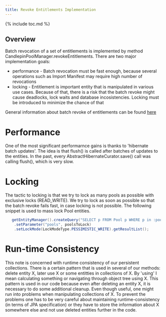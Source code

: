 ```yaml
---
title: Revoke Entitlements Implementation
---
```

{% include toc.md %}

## Overview
Batch revocation of a set of entitlements is implemented by method CandlepinPoolManager.revokeEntitlements. There are two major implementation goals:
 
 * performance - Batch revocation must be fast enough, because several operations such as Import Manifest may require high number of revocations
 * locking - Entitlement is important entity that is manipulated in various use cases. Because of that, there is a risk that the batch revoke might cause deadlocks, lock waits and database incosistencies. Locking must be introduced to minimize the chance of that

General information about batch revoke of entitlements can be found [here](revoke_entitlements)
# Performance
One of the most significant performarnce gains is thanks to 'hibernate batch updates'. The idea is that flush() is called after batches of updates to the entities. In the past, every AbstractHibernateCurator.save() call was calling flush(), which is very slow.


# Locking
The tactic to locking is that we try to lock as many pools as possible with exclusive locks (READ_WRITE). We try to lock as soon as possible so that the batch revoke fails fast, in case locking is not possible.
The following snippet is used to mass lock Pool entities.

```java
   getEntityManager().createQuery("SELECT p FROM Pool p WHERE p in :pools") 
    .setParameter("pools", poolsToLock)
    .setLockMode(LockModeType.PESSIMISTIC_WRITE).getResultList();
```

# Run-time Consistency
This note is concerned with runtime consistency of our persistent collections. There is a certain pattern that is used in several of our methods: delete entity X, later use X or some entitties in collections of X. By 'using' I mean calculating something or navigating through object tree using X. This pattern is used in our code because even after deleting an entity X, it is necessary to do some additional cleanup. Even though useful, one might run into problems when manipulating collections of X. To prevent the problems one has to be very careful about maintaining runtime-consistency (in terms of JPA specification) or they have to store the information about X somewhere else and not use deleted entities further in the code.  
